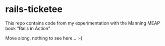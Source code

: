 rails-ticketee
==============

This repo contains code from my experimentation with the Manning MEAP book "Rails in Action"

Move along, nothing to see here... ;-)

